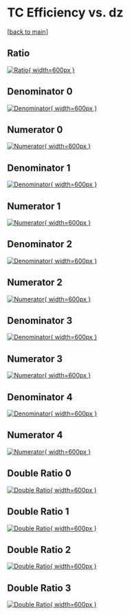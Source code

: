 # TC Efficiency vs. dz

[[back to main](./)]



## Ratio

[![Ratio](../mtv/var/TC_loweta_0_1_eff_dz.png){ width=600px }](../mtv/var/TC_loweta_0_1_eff_dz.pdf)

## Denominator 0

[![Denominator](../mtv/den/TC_loweta_0_1_eff_dz_den0.png){ width=600px }](../mtv/den/TC_loweta_0_1_eff_dz_den0.pdf)

## Numerator 0

[![Numerator](../mtv/num/TC_loweta_0_1_eff_dz_num0.png){ width=600px }](../mtv/num/TC_loweta_0_1_eff_dz_num0.pdf)

## Denominator 1

[![Denominator](../mtv/den/TC_loweta_0_1_eff_dz_den1.png){ width=600px }](../mtv/den/TC_loweta_0_1_eff_dz_den1.pdf)

## Numerator 1

[![Numerator](../mtv/num/TC_loweta_0_1_eff_dz_num1.png){ width=600px }](../mtv/num/TC_loweta_0_1_eff_dz_num1.pdf)

## Denominator 2

[![Denominator](../mtv/den/TC_loweta_0_1_eff_dz_den2.png){ width=600px }](../mtv/den/TC_loweta_0_1_eff_dz_den2.pdf)

## Numerator 2

[![Numerator](../mtv/num/TC_loweta_0_1_eff_dz_num2.png){ width=600px }](../mtv/num/TC_loweta_0_1_eff_dz_num2.pdf)

## Denominator 3

[![Denominator](../mtv/den/TC_loweta_0_1_eff_dz_den3.png){ width=600px }](../mtv/den/TC_loweta_0_1_eff_dz_den3.pdf)

## Numerator 3

[![Numerator](../mtv/num/TC_loweta_0_1_eff_dz_num3.png){ width=600px }](../mtv/num/TC_loweta_0_1_eff_dz_num3.pdf)

## Denominator 4

[![Denominator](../mtv/den/TC_loweta_0_1_eff_dz_den4.png){ width=600px }](../mtv/den/TC_loweta_0_1_eff_dz_den4.pdf)

## Numerator 4

[![Numerator](../mtv/num/TC_loweta_0_1_eff_dz_num4.png){ width=600px }](../mtv/num/TC_loweta_0_1_eff_dz_num4.pdf)

## Double Ratio 0

[![Double Ratio](../mtv/ratio/TC_loweta_0_1_eff_dz_ratio0.png){ width=600px }](../mtv/ratio/TC_loweta_0_1_eff_dz_ratio0.pdf)

## Double Ratio 1

[![Double Ratio](../mtv/ratio/TC_loweta_0_1_eff_dz_ratio1.png){ width=600px }](../mtv/ratio/TC_loweta_0_1_eff_dz_ratio1.pdf)

## Double Ratio 2

[![Double Ratio](../mtv/ratio/TC_loweta_0_1_eff_dz_ratio2.png){ width=600px }](../mtv/ratio/TC_loweta_0_1_eff_dz_ratio2.pdf)

## Double Ratio 3

[![Double Ratio](../mtv/ratio/TC_loweta_0_1_eff_dz_ratio3.png){ width=600px }](../mtv/ratio/TC_loweta_0_1_eff_dz_ratio3.pdf)

